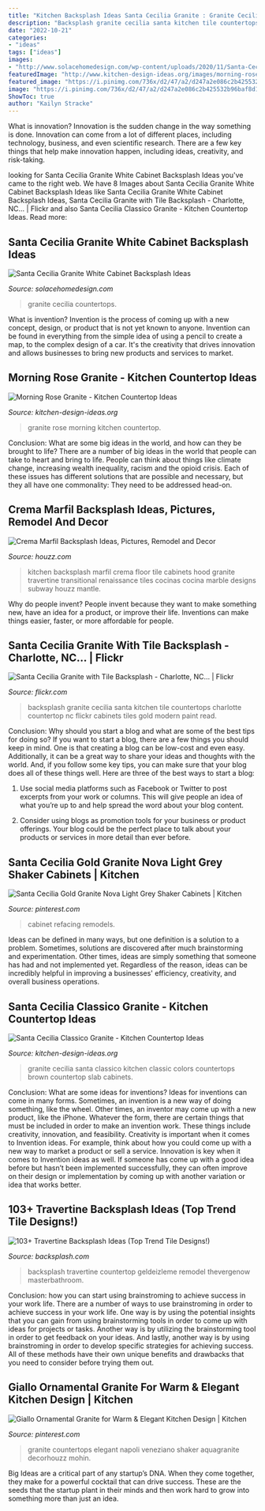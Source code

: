 ```yaml
---
title: "Kitchen Backsplash Ideas Santa Cecilia Granite : Granite Cecilia Santa Classico Kitchen Classic Colors Countertops Brown Countertop Slab Cabinets"
description: "Backsplash granite cecilia santa kitchen tile countertops charlotte countertop nc flickr cabinets tiles gold modern paint read"
date: "2022-10-21"
categories:
- "ideas"
tags: ["ideas"]
images:
- "http://www.solacehomedesign.com/wp-content/uploads/2020/11/Santa-Cecilia-Granite-Countertops-White-Cabinet-Cream-Travertine-Backsplash-Tile-Hardwood-Floor-683x1024.jpg"
featuredImage: "http://www.kitchen-design-ideas.org/images/morning-rose-granite.jpg"
featured_image: "https://i.pinimg.com/736x/d2/47/a2/d247a2e086c2b425532b96baf8d12817.jpg"
image: "https://i.pinimg.com/736x/d2/47/a2/d247a2e086c2b425532b96baf8d12817.jpg"
ShowToc: true
author: "Kailyn Stracke"
---
```



What is innovation?
Innovation is the sudden change in the way something is done. Innovation can come from a lot of different places, including technology, business, and even scientific research. There are a few key things that help make innovation happen, including ideas, creativity, and risk-taking.

	

		
looking for Santa Cecilia Granite White Cabinet Backsplash Ideas you've came to the right web. We have 8 Images about Santa Cecilia Granite White Cabinet Backsplash Ideas like Santa Cecilia Granite White Cabinet Backsplash Ideas, Santa Cecilia Granite with Tile Backsplash - Charlotte, NC… | Flickr and also Santa Cecilia Classico Granite - Kitchen Countertop Ideas. Read more:
		
    
## Santa Cecilia Granite White Cabinet Backsplash Ideas

<img loading=lazy src="http://www.solacehomedesign.com/wp-content/uploads/2020/11/Santa-Cecilia-Granite-Countertops-White-Cabinet-Cream-Travertine-Backsplash-Tile-Hardwood-Floor-683x1024.jpg" onerror="this.onerror=null;this.src='https://tse1.mm.bing.net/th?id=OIP.ckEx0-9XbibSCw-4M52usQHaLG&amp;pid=15.1';" alt="Santa Cecilia Granite White Cabinet Backsplash Ideas">

_Source: solacehomedesign.com_

>granite cecilia countertops. 

	

What is invention?
Invention is the process of coming up with a new concept, design, or product that is not yet known to anyone. Invention can be found in everything from the simple idea of using a pencil to create a map, to the complex design of a car. It's the creativity that drives innovation and allows businesses to bring new products and services to market.

    
## Morning Rose Granite - Kitchen Countertop Ideas

<img loading=lazy src="http://www.kitchen-design-ideas.org/images/morning-rose-granite.jpg" onerror="this.onerror=null;this.src='https://tse2.mm.bing.net/th?id=OIP.HfEypVf-RV7IWwnAzM8_EQHaHa&amp;pid=15.1';" alt="Morning Rose Granite - Kitchen Countertop Ideas">

_Source: kitchen-design-ideas.org_

>granite rose morning kitchen countertop. 

	

Conclusion: What are some big ideas in the world, and how can they be brought to life?
There are a number of big ideas in the world that people can take to heart and bring to life. People can think about things like climate change, increasing wealth inequality, racism and the opioid crisis. Each of these issues has different solutions that are possible and necessary, but they all have one commonality: They need to be addressed head-on.

    
## Crema Marfil Backsplash Ideas, Pictures, Remodel And Decor

<img loading=lazy src="https://st.hzcdn.com/fimgs/bcf13e630f74ce88_4029-w500-h666-b0-p0--transitional-kitchen.jpg" onerror="this.onerror=null;this.src='https://tse4.mm.bing.net/th?id=OIP.LsyqnPBv1UZ1vRcJwrY0pQHaJ3&amp;pid=15.1';" alt="Crema Marfil Backsplash Ideas, Pictures, Remodel and Decor">

_Source: houzz.com_

>kitchen backsplash marfil crema floor tile cabinets hood granite travertine transitional renaissance tiles cocinas cocina marble designs subway houzz mantle. 

	

Why do people invent?
People invent because they want to make something new, have an idea for a product, or improve their life. Inventions can make things easier, faster, or more affordable for people.

    
## Santa Cecilia Granite With Tile Backsplash - Charlotte, NC… | Flickr

<img loading=lazy src="https://c1.staticflickr.com/5/4053/4254418314_5ccc9dfac9_b.jpg" onerror="this.onerror=null;this.src='https://tse4.mm.bing.net/th?id=OIP.d9vEQRhYiQ-wEKQmsuDe2AHaFj&amp;pid=15.1';" alt="Santa Cecilia Granite with Tile Backsplash - Charlotte, NC… | Flickr">

_Source: flickr.com_

>backsplash granite cecilia santa kitchen tile countertops charlotte countertop nc flickr cabinets tiles gold modern paint read. 

	

Conclusion: Why should you start a blog and what are some of the best tips for doing so?
If you want to start a blog, there are a few things you should keep in mind. One is that creating a blog can be low-cost and even easy. Additionally, it can be a great way to share your ideas and thoughts with the world. And, if you follow some key tips, you can make sure that your blog does all of these things well. Here are three of the best ways to start a blog:
1. Use social media platforms such as Facebook or Twitter to post excerpts from your work or columns. This will give people an idea of what you’re up to and help spread the word about your blog content.

2. Consider using blogs as promotion tools for your business or product offerings. Your blog could be the perfect place to talk about your products or services in more detail than ever before.

    
## Santa Cecilia Gold Granite Nova Light Grey Shaker Cabinets | Kitchen

<img loading=lazy src="https://i.pinimg.com/originals/cb/46/32/cb46322c9e7902fc24a92bf2dd7049c7.jpg" onerror="this.onerror=null;this.src='https://tse3.mm.bing.net/th?id=OIP.78OqBr-mSmdFL9TGj9iRCQHaJ8&amp;pid=15.1';" alt="Santa Cecilia Gold Granite Nova Light Grey Shaker Cabinets | Kitchen">

_Source: pinterest.com_

>cabinet refacing remodels. 

	

Ideas can be defined in many ways, but one definition is a solution to a problem. Sometimes, solutions are discovered after much brainstorming and experimentation. Other times, ideas are simply something that someone has had and not implemented yet. Regardless of the reason, ideas can be incredibly helpful in improving a businesses' efficiency, creativity, and overall business operations.

    
## Santa Cecilia Classico Granite - Kitchen Countertop Ideas

<img loading=lazy src="http://www.kitchen-design-ideas.org/images/santa-cecilia-classico-granite.jpg" onerror="this.onerror=null;this.src='https://tse1.mm.bing.net/th?id=OIP.iGzFyMa-wumBY4XZdS32UwHaHa&amp;pid=15.1';" alt="Santa Cecilia Classico Granite - Kitchen Countertop Ideas">

_Source: kitchen-design-ideas.org_

>granite cecilia santa classico kitchen classic colors countertops brown countertop slab cabinets. 

	

Conclusion: What are some ideas for inventions?
Ideas for inventions can come in many forms. Sometimes, an invention is a new way of doing something, like the wheel. Other times, an inventor may come up with a new product, like the iPhone. Whatever the form, there are certain things that must be included in order to make an invention work. These things include creativity, innovation, and feasibility. 
Creativity is important when it comes to Invention ideas. For example, think about how you could come up with a new way to market a product or sell a service. Innovation is key when it comes to Invention ideas as well. If someone has come up with a good idea before but hasn’t been implemented successfully, they can often improve on their design or implementation by coming up with another variation or idea that works better.

    
## 103+ Travertine Backsplash Ideas (Top Trend Tile Designs!)

<img loading=lazy src="https://1o8le8m4q3x258k493ytxhkw-wpengine.netdna-ssl.com/wp-content/uploads/2015/08/brown-countertop-beige-cabinets-travertine-backsplash-tile-768x1024.jpg" onerror="this.onerror=null;this.src='https://tse3.mm.bing.net/th?id=OIP.umdrC2XO9zrGVsykqGsTxQHaJ4&amp;pid=15.1';" alt="103+ Travertine Backsplash Ideas (Top Trend Tile Designs!)">

_Source: backsplash.com_

>backsplash travertine countertop geldeizleme remodel thevergenow masterbathroom. 

	

Conclusion: how you can start using brainstroming to achieve success in your work life.
There are a number of ways to use brainstroming in order to achieve success in your work life. One way is by using the potential insights that you can gain from using brainstorming tools in order to come up with ideas for projects or tasks. Another way is by utilizing the brainstorming tool in order to get feedback on your ideas. And lastly, another way is by using brainstroming in order to develop specific strategies for achieving success. All of these methods have their own unique benefits and drawbacks that you need to consider before trying them out.

    
## Giallo Ornamental Granite For Warm &amp; Elegant Kitchen Design | Kitchen

<img loading=lazy src="https://i.pinimg.com/736x/d2/47/a2/d247a2e086c2b425532b96baf8d12817.jpg" onerror="this.onerror=null;this.src='https://tse4.mm.bing.net/th?id=OIP.SGBKNUaHvCfULPrY601XuAHaE9&amp;pid=15.1';" alt="Giallo Ornamental Granite for Warm &amp; Elegant Kitchen Design | Kitchen">

_Source: pinterest.com_

>granite countertops elegant napoli veneziano shaker aquagranite decorhouzz mohin. 

	

Big Ideas are a critical part of any startup’s DNA. When they come together, they make for a powerful cocktail that can drive success. These are the seeds that the startup plant in their minds and then work hard to grow into something more than just an idea. 

